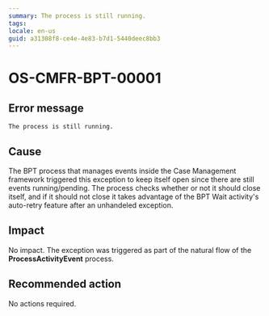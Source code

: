 ```yaml
---
summary: The process is still running.
tags:
locale: en-us
guid: a31308f8-ce4e-4e83-b7d1-5440deec8bb3
---
```


# OS-CMFR-BPT-00001

## Error message

`The process is still running.`

## Cause

The BPT process that manages events inside the Case Management framework triggered this exception to keep itself open since there are still events running/pending. The process checks whether or not it should close itself, and if it should not close it takes advantage of the BPT Wait activity's auto-retry feature after an unhandeled exception.

## Impact

No impact. The exception was triggered as part of the natural flow of the **ProcessActivityEvent** process.

## Recommended action

No actions required.
